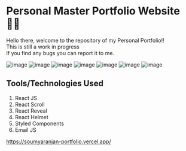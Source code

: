 # Personal Master Portfolio Website 👨‍💻
Hello there, welcome to the repository of my Personal Portfolio!! <br>
This is still a work in progress <br>
If you find any bugs you can report it to me.

![image](https://user-images.githubusercontent.com/94515208/165942851-9088854a-8f27-4954-b0b6-5440bd7142eb.png)
![image](https://user-images.githubusercontent.com/94515208/165942865-287f6b17-dc70-4d20-938d-d5e89b1384fe.png)
![image](https://user-images.githubusercontent.com/94515208/165942881-634398bf-e952-430e-acd8-520ada605418.png)
![image](https://user-images.githubusercontent.com/94515208/165942894-6b3c8b87-3f3e-4468-9e3c-46caab6b679c.png)
![image](https://user-images.githubusercontent.com/94515208/165942910-e66480cb-39e5-47f4-9e39-7ead8ae8eeaf.png)
![image](https://user-images.githubusercontent.com/94515208/165942915-3730efec-63a2-441c-87e7-600844c5df4b.png)
![image](https://user-images.githubusercontent.com/94515208/165942921-4462285e-a876-441e-8572-43416e3a69f5.png)


## Tools/Technologies Used

1) React JS
2) React Scroll
3) React Reveal
4) React Helmet
5) Styled Components
6) Email JS

https://soumyaranjan-portfolio.vercel.app/
